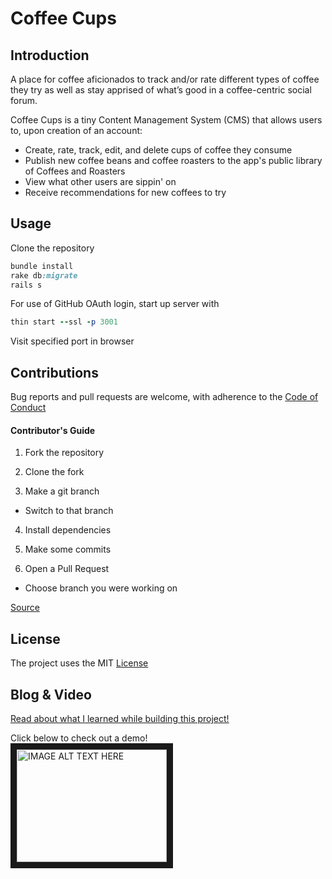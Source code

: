 Coffee Cups
===========


Introduction
------------
A place for coffee aficionados to track and/or rate different types of coffee they try as well as stay apprised of what’s good in a coffee-centric social forum.

Coffee Cups is a tiny Content Management System (CMS) that allows users to, upon creation of an account:
* Create, rate, track, edit, and delete cups of coffee they consume
* Publish new coffee beans and coffee roasters to the app's public library of Coffees and Roasters
* View what other users are sippin' on
* Receive recommendations for new coffees to try


Usage
------------
Clone the repository
```ruby
bundle install
rake db:migrate
rails s
```

For use of GitHub OAuth login, start up server with
```ruby
thin start --ssl -p 3001
```

Visit specified port in browser


Contributions
-------------
Bug reports and pull requests are welcome, with adherence to the [Code of Conduct](./CODE_OF_CONDUCT.md)
#### Contributor's Guide
1. Fork the repository

2. Clone the fork

3. Make a git branch
  * Switch to that branch
4. Install dependencies

5. Make some commits

6. Open a Pull Request
  * Choose branch you were working on

[Source](https://medium.com/@jenweber/your-first-open-source-contribution-a-step-by-step-technical-guide-d3aca55cc5a6)


License
-------
The project uses the MIT [License](./LICENSE)

Blog & Video
---------

[Read about what I learned while building this project!](https://iamtash.github.io/rails_project_coffeecups_2_0)

Click below to check out a demo!<br>
<a href="http://www.youtube.com/watch?feature=player_embedded&v=JxIBt6I_IyY
" target="_blank"><img src="http://img.youtube.com/vi/JxIBt6I_IyY/0.jpg" 
alt="IMAGE ALT TEXT HERE" width="240" height="180" border="10" /></a>
